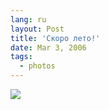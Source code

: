 ```yaml
---
lang: ru
layout: Post
title: 'Скоро лето!'
date: Mar 3, 2006
tags:
  - photos
---
```


![](http://wow.sapegin.me/0O462n2O133P/F0080-0014.jpg)

